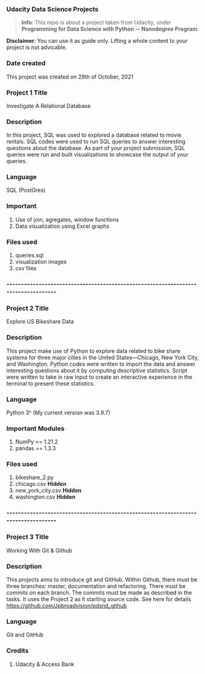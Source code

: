 ### Udacity Data Science Projects

> **Info**: This repo is about a project taken from Udacity, under **Programming for Data Science with Python -- Nanodegree Program**. 

**Disclaimer**: You can use it as guide only. Lifting a whole content to your project is not advicable.

### Date created
This project was created on 29th of October, 2021 

### Project 1 Title
Investigate A Relational Database

### Description
In this project, SQL was used to explored a database related to movie rentals. SQL codes were used to run SQL queries to answer interesting questions about the database. As part of your project submission, SQL queries were run and built visualizations to showcase the output of your queries.

### Language
SQL (PostGres)
### Important
1. Use of join, agregates, window functions
2. Data visualization using Excel graphs
### Files used
1. queries.sql
2. visualization images
3. csv files

### ---------------------------------------------------------------------------------- 
### Project 2 Title
Explore US Bikeshare Data 

### Description
This project make use of Python to explore data related to bike share systems for three major cities in the United States—Chicago, New York City, and Washington. Python codes were written to import the data and answer interesting questions about it by computing descriptive statistics. Script were written to take in raw input to create an interactive experience in the terminal to present these statistics.

### Language
Python 3^ (My current version was 3.9.7)
### Important Modules
1. NumPy == 1.21.2
2. pandas == 1.3.3
### Files used
1. bikeshare_2.py
2. chicago.csv **Hidden**
3. new_york_city.csv **Hidden**
4. washington.csv **Hidden**

### ---------------------------------------------------------------------------------- 
### Project 3 Title
Working With Git & Github

### Description
This projects aims to introduce git and GitHub. Within Github, there must be three branches: master, documentation and refactoring. There must be commits on each branch. The commits must be made as described in the tasks. It uses the Project 2 as it starting source code. See here for details https://github.com/Jpbroadvision/pdsnd_github

### Language
Git and GitHub
### Credits
1. Udacity & Access Bank

